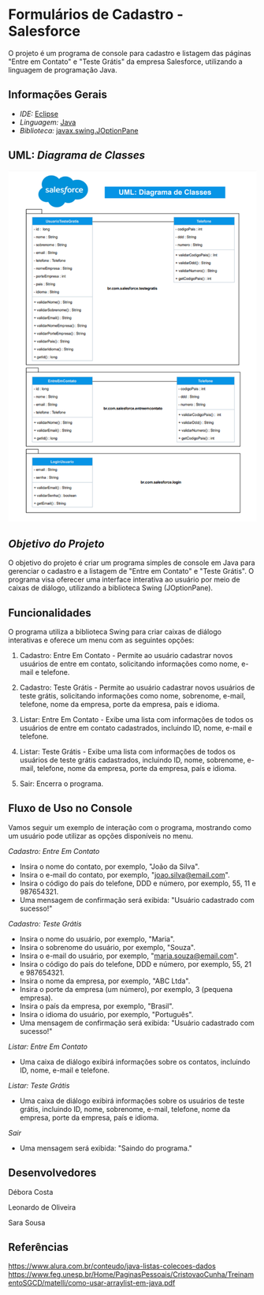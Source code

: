 # Formulários de Cadastro - Salesforce

O projeto é um programa de console para cadastro e listagem das páginas "Entre em Contato" e "Teste Grátis" da empresa Salesforce, utilizando a linguagem de programação Java.

## Informações Gerais

- *IDE:*  [Eclipse](https://www.eclipse.org/downloads/)
- *Linguagem:* [Java](https://www.java.com/pt-BR/)
- *Biblioteca:* [javax.swing.JOptionPane](https://docs.oracle.com/javase/8/docs/api/javax/swing/JOptionPane.html)

## UML: *Diagrama de Classes*


<div align="center">
    <img  width="508px" src="./ImagensReadme/img (1).png" />
</div>


## *Objetivo do Projeto*

O objetivo do projeto é criar um programa simples de console em Java para gerenciar o cadastro e a listagem de "Entre em Contato" e "Teste Grátis". O programa visa oferecer uma interface interativa ao usuário por meio de caixas de diálogo, utilizando a biblioteca Swing (JOptionPane).

## Funcionalidades

O programa utiliza a biblioteca Swing para criar caixas de diálogo interativas e oferece um menu com as seguintes opções:

1. Cadastro: Entre Em Contato - Permite ao usuário cadastrar novos usuários de entre em contato, solicitando informações como nome, e-mail e telefone.

2. Cadastro: Teste Grátis - Permite ao usuário cadastrar novos usuários de teste grátis, solicitando informações como nome, sobrenome, e-mail, telefone, nome da empresa, porte da empresa, país e idioma.

3. Listar: Entre Em Contato - Exibe uma lista com informações de todos os usuários de entre em contato cadastrados, incluindo ID, nome, e-mail e telefone.

4. Listar: Teste Grátis - Exibe uma lista com informações de todos os usuários de teste grátis cadastrados, incluindo ID, nome, sobrenome, e-mail, telefone, nome da empresa, porte da empresa, país e idioma.

5. Sair: Encerra o programa.

## Fluxo de Uso no Console

Vamos seguir um exemplo de interação com o programa, mostrando como um usuário pode utilizar as opções disponíveis no menu.

*Cadastro: Entre Em Contato*

- Insira o nome do contato, por exemplo, "João da Silva".
- Insira o e-mail do contato, por exemplo, "joao.silva@email.com".
- Insira o código do país do telefone, DDD e número, por exemplo, 55, 11 e 987654321.
- Uma mensagem de confirmação será exibida: "Usuário cadastrado com sucesso!"

*Cadastro: Teste Grátis*

- Insira o nome do usuário, por exemplo, "Maria".
- Insira o sobrenome do usuário, por exemplo, "Souza".
- Insira o e-mail do usuário, por exemplo, "maria.souza@email.com".
- Insira o código do país do telefone, DDD e número, por exemplo, 55, 21 e 987654321.
- Insira o nome da empresa, por exemplo, "ABC Ltda".
- Insira o porte da empresa (um número), por exemplo, 3 (pequena empresa).
- Insira o país da empresa, por exemplo, "Brasil".
- Insira o idioma do usuário, por exemplo, "Português".
- Uma mensagem de confirmação será exibida: "Usuário cadastrado com sucesso!"

*Listar: Entre Em Contato*

- Uma caixa de diálogo exibirá informações sobre os contatos, incluindo ID, nome, e-mail e telefone.

*Listar: Teste Grátis*

- Uma caixa de diálogo exibirá informações sobre os usuários de teste grátis, incluindo ID, nome, sobrenome, e-mail, telefone, nome da empresa, porte da empresa, país e idioma.

*Sair*

- Uma mensagem será exibida: "Saindo do programa."

## Desenvolvedores

Débora Costa

Leonardo de Oliveira

Sara Sousa

## Referências

https://www.alura.com.br/conteudo/java-listas-colecoes-dados
https://www.feg.unesp.br/Home/PaginasPessoais/CristovaoCunha/TreinamentoSGCD/matelli/como-usar-arraylist-em-java.pdf
